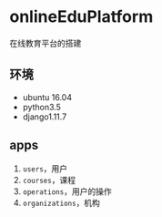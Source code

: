 # onlineEduPlatform
在线教育平台的搭建
## 环境
  - ubuntu 16.04
  - python3.5
  - django1.11.7

## apps
  1. `users`，用户
  2. `courses`，课程
  3. `operations`，用户的操作
  4. `organizations`，机构